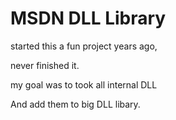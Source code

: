 # MSDN DLL Library

started this a fun project years ago,

never finished it.

my goal was to took all internal DLL 

And add them to big DLL libary.
